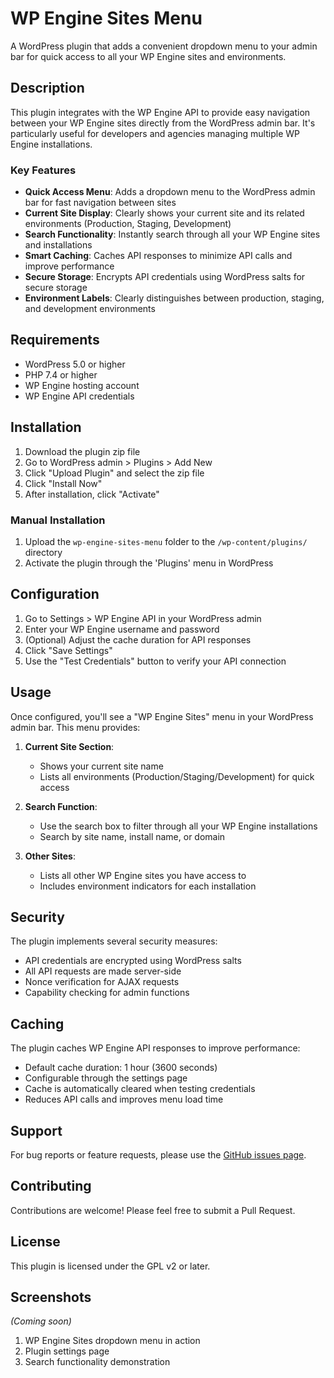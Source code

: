 # WP Engine Sites Menu

A WordPress plugin that adds a convenient dropdown menu to your admin bar for quick access to all your WP Engine sites and environments.

## Description

This plugin integrates with the WP Engine API to provide easy navigation between your WP Engine sites directly from the WordPress admin bar. It's particularly useful for developers and agencies managing multiple WP Engine installations.

### Key Features

- **Quick Access Menu**: Adds a dropdown menu to the WordPress admin bar for fast navigation between sites
- **Current Site Display**: Clearly shows your current site and its related environments (Production, Staging, Development)
- **Search Functionality**: Instantly search through all your WP Engine sites and installations
- **Smart Caching**: Caches API responses to minimize API calls and improve performance
- **Secure Storage**: Encrypts API credentials using WordPress salts for secure storage
- **Environment Labels**: Clearly distinguishes between production, staging, and development environments

## Requirements

- WordPress 5.0 or higher
- PHP 7.4 or higher
- WP Engine hosting account
- WP Engine API credentials

## Installation

1. Download the plugin zip file
2. Go to WordPress admin > Plugins > Add New
3. Click "Upload Plugin" and select the zip file
4. Click "Install Now"
5. After installation, click "Activate"

### Manual Installation

1. Upload the `wp-engine-sites-menu` folder to the `/wp-content/plugins/` directory
2. Activate the plugin through the 'Plugins' menu in WordPress

## Configuration

1. Go to Settings > WP Engine API in your WordPress admin
2. Enter your WP Engine username and password
3. (Optional) Adjust the cache duration for API responses
4. Click "Save Settings"
5. Use the "Test Credentials" button to verify your API connection

## Usage

Once configured, you'll see a "WP Engine Sites" menu in your WordPress admin bar. This menu provides:

1. **Current Site Section**:
   - Shows your current site name
   - Lists all environments (Production/Staging/Development) for quick access

2. **Search Function**:
   - Use the search box to filter through all your WP Engine installations
   - Search by site name, install name, or domain

3. **Other Sites**:
   - Lists all other WP Engine sites you have access to
   - Includes environment indicators for each installation

## Security

The plugin implements several security measures:

- API credentials are encrypted using WordPress salts
- All API requests are made server-side
- Nonce verification for AJAX requests
- Capability checking for admin functions

## Caching

The plugin caches WP Engine API responses to improve performance:

- Default cache duration: 1 hour (3600 seconds)
- Configurable through the settings page
- Cache is automatically cleared when testing credentials
- Reduces API calls and improves menu load time

## Support

For bug reports or feature requests, please use the [GitHub issues page](https://github.com/yourusername/wp-engine-sites-menu/issues).

## Contributing

Contributions are welcome! Please feel free to submit a Pull Request.

## License

This plugin is licensed under the GPL v2 or later.

## Screenshots

*(Coming soon)*

1. WP Engine Sites dropdown menu in action
2. Plugin settings page
3. Search functionality demonstration

